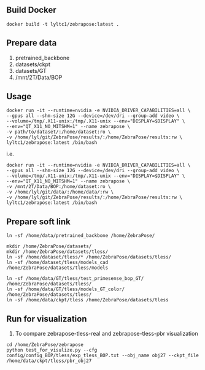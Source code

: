## Build Docker
```
docker build -t lyltc1/zebrapose:latest .
```

## Prepare data
1. pretrained_backbone
2. datasets/ckpt
3. datasets/GT
4. /mnt/2T/Data/BOP
## Usage
```
docker run -it --runtime=nvidia -e NVIDIA_DRIVER_CAPABILITIES=all \
--gpus all --shm-size 12G --device=/dev/dri --group-add video \
--volume=/tmp/.X11-unix:/tmp/.X11-unix --env="DISPLAY=$DISPLAY" \
--env="QT_X11_NO_MITSHM=1" --name zebrapose \
-v path/to/dataset/:/home/dataset:ro \
-v /home/lyl/git/ZebraPose/results/:/home/ZebraPose/results:rw \
lyltc1/zebrapose:latest /bin/bash
```
i.e.
```
docker run -it --runtime=nvidia -e NVIDIA_DRIVER_CAPABILITIES=all \
--gpus all --shm-size 12G --device=/dev/dri --group-add video \
--volume=/tmp/.X11-unix:/tmp/.X11-unix --env="DISPLAY=$DISPLAY" \
--env="QT_X11_NO_MITSHM=1" --name zebrapose \
-v /mnt/2T/Data/BOP:/home/dataset:ro \
-v /home/lyl/git/data/:/home/data/:rw \
-v /home/lyl/git/ZebraPose/results/:/home/ZebraPose/results:rw \
lyltc1/zebrapose:latest /bin/bash
```

## Prepare soft link

```
ln -sf /home/data/pretrained_backbone /home/ZebraPose/

mkdir /home/ZebraPose/datasets/
mkdir /home/ZebraPose/datasets/tless/
ln -sf /home/dataset/tless/* /home/ZebraPose/datasets/tless/
ln -sf /home/dataset/tless/models_cad /home/ZebraPose/datasets/tless/models

ln -sf /home/data/GT/tless/test_primesense_bop_GT/ /home/ZebraPose/datasets/tless/
ln -sf /home/data/GT/tless/models_GT_color/ /home/ZebraPose/datasets/tless/
ln -sf /home/data/ckpt/tless /home/ZebraPose/datasets/tless

```

## Run for visualization
1. To compare zebrapose-tless-real and zebrapose-tless-pbr visualization
```
cd /home/ZebraPose/zebrapose
python test_for_visulize.py --cfg config/config_BOP/tless/exp_tless_BOP.txt --obj_name obj27 --ckpt_file /home/data/ckpt/tless/pbr_obj27
```